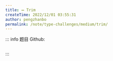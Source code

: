 ```yaml
---
title: ➖ Trim
createTime: 2022/12/01 03:55:31
author: pengzhanbo
permalink: /note/type-challenges/medium/trim/
---
```


::: info 题目
Github: []()

```ts
```
:::
